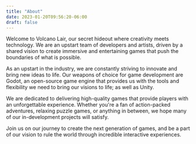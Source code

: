```yaml
---
title: "About"
date: 2023-01-20T09:56:20-06:00
draft: false
---
```


Welcome to Volcano Lair, our secret hideout where creativity meets technology. We are an upstart team of developers and artists, driven by a shared vision to create immersive and entertaining games that push the boundaries of what is possible.

As an upstart in the industry, we are constantly striving to innovate and bring new ideas to life. Our weapons of choice for game development are Godot, an open-source game engine that provides us with the tools and flexibility we need to bring our visions to life; as well as Unity.

We are dedicated to delivering high-quality games that provide players with an unforgettable experience. Whether you're a fan of action-packed adventures, relaxing puzzle games, or anything in between, we hope many of our in-development projects will satisfy.

Join us on our journey to create the next generation of games, and be a part of our vision to rule the world through incredible interactive experiences.